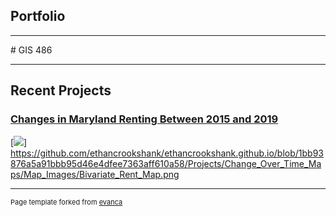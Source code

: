 ## Portfolio

---
<link type="text/css" rel="stylesheet" href="/style.css" />
# GIS 486 

---
## Recent Projects

### [Changes in Maryland Renting Between 2015 and 2019](/Projects/Change_Over_Time_Maps/Map_PDFs/Bivariate_Rent_Map.pdf)

[<img src="Projects/Change_Over_Time_Maps/Map_Images/Bivariate_Rent_Map.png
?raw=true"/>]
https://github.com/ethancrookshank/ethancrookshank.github.io/blob/1bb93876a5a91bbb95d46e4dfee7363aff610a58/Projects/Change_Over_Time_Maps/Map_Images/Bivariate_Rent_Map.png

---
<p style="font-size:11px">Page template forked from <a href="https://github.com/evanca/quick-portfolio">evanca</a></p>
<!-- Remove above link if you don't want to attibute -->
